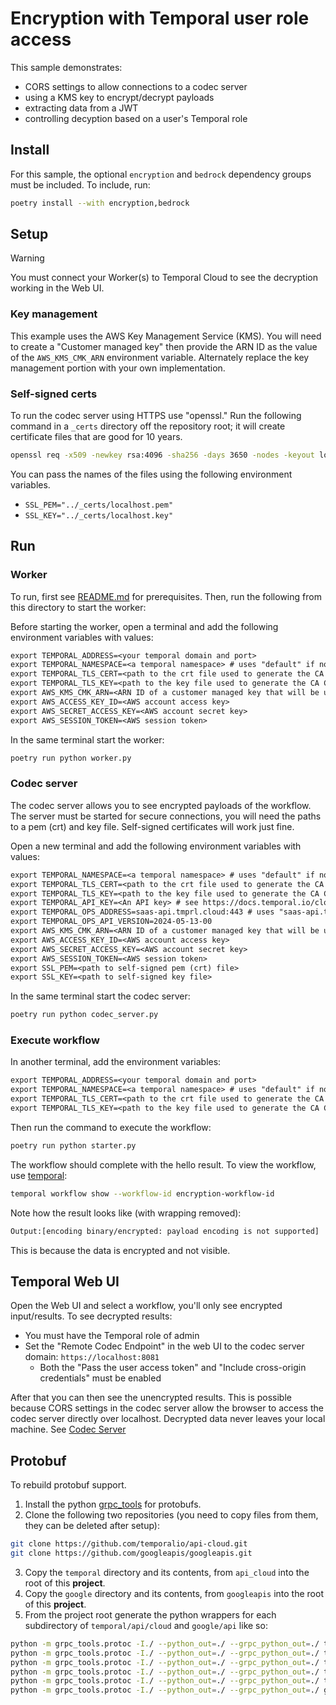# Encryption with Temporal user role access

This sample demonstrates:

- CORS settings to allow connections to a codec server
- using a KMS key to encrypt/decrypt payloads
- extracting data from a JWT
- controlling decyption based on a user's Temporal role

## Install

For this sample, the optional `encryption` and `bedrock` dependency groups must be included. To include, run:

```sh
poetry install --with encryption,bedrock
```

## Setup

> [!WARNING]
> You must connect your Worker(s) to Temporal Cloud to see the decryption working in the Web UI.

### Key management

This example uses the AWS Key Management Service (KMS). You will need to create a "Customer managed
key" then provide the ARN ID as the value of the `AWS_KMS_CMK_ARN` environment variable. Alternately
replace the key management portion with your own implementation.

### Self-signed certs

To run the codec server using HTTPS use "openssl." Run the following command in a `_certs` directory
off the repository root; it will create certificate files that are good for 10 years.

```sh
openssl req -x509 -newkey rsa:4096 -sha256 -days 3650 -nodes -keyout localhost.key -out localhost.pem -subj "/CN=localhost"
```

You can pass the names of the files using the following environment variables.

- `SSL_PEM="../_certs/localhost.pem"`
- `SSL_KEY="../_certs/localhost.key"`

## Run

### Worker

To run, first see [README.md](../README.md) for prerequisites. Then, run the following from this directory to start the
worker:

Before starting the worker, open a terminal and add the following environment variables with values:

```txt
export TEMPORAL_ADDRESS=<your temporal domain and port>
export TEMPORAL_NAMESPACE=<a temporal namespace> # uses "default" if not provided
export TEMPORAL_TLS_CERT=<path to the crt file used to generate the CA Certificate for the namespace>
export TEMPORAL_TLS_KEY=<path to the key file used to generate the CA Certificate for the namespace>
export AWS_KMS_CMK_ARN=<ARN ID of a customer managed key that will be used to encrypt/decrypt data>
export AWS_ACCESS_KEY_ID=<AWS account access key>
export AWS_SECRET_ACCESS_KEY=<AWS account secret key>
export AWS_SESSION_TOKEN=<AWS session token>
```

In the same terminal start the worker:

```sh
poetry run python worker.py
```

### Codec server

The codec server allows you to see encrypted payloads of the workflow. The server must be started
for secure connections, you will need the paths to a pem (crt) and key file. Self-signed
certificates will work just fine.

Open a new terminal and add the following environment variables with values:

```txt
export TEMPORAL_NAMESPACE=<a temporal namespace> # uses "default" if not provided
export TEMPORAL_TLS_CERT=<path to the crt file used to generate the CA Certificate for the namespace>
export TEMPORAL_TLS_KEY=<path to the key file used to generate the CA Certificate for the namespace>
export TEMPORAL_API_KEY=<An API key> # see https://docs.temporal.io/cloud/tcld/apikey#create
export TEMPORAL_OPS_ADDRESS=saas-api.tmprl.cloud:443 # uses "saas-api.tmprl.cloud:443" if not provided
export TEMPORAL_OPS_API_VERSION=2024-05-13-00
export AWS_KMS_CMK_ARN=<ARN ID of a customer managed key that will be used to encrypt/decrypt data>
export AWS_ACCESS_KEY_ID=<AWS account access key>
export AWS_SECRET_ACCESS_KEY=<AWS account secret key>
export AWS_SESSION_TOKEN=<AWS session token>
export SSL_PEM=<path to self-signed pem (crt) file>
export SSL_KEY=<path to self-signed key file>
```

In the same terminal start the codec server:

```sh
poetry run python codec_server.py
```

### Execute workflow

In another terminal, add the environment variables:

```txt
export TEMPORAL_ADDRESS=<your temporal domain and port>
export TEMPORAL_NAMESPACE=<a temporal namespace> # uses "default" if not provided
export TEMPORAL_TLS_CERT=<path to the crt file used to generate the CA Certificate for the namespace>
export TEMPORAL_TLS_KEY=<path to the key file used to generate the CA Certificate for the namespace>
```

Then run the command to execute the workflow:

```sh
poetry run python starter.py
```

The workflow should complete with the hello result. To view the workflow, use [temporal](https://docs.temporal.io/cli):

```sh
temporal workflow show --workflow-id encryption-workflow-id
```

Note how the result looks like (with wrapping removed):

```txt
Output:[encoding binary/encrypted: payload encoding is not supported]
```

This is because the data is encrypted and not visible.

## Temporal Web UI

Open the Web UI and select a workflow, you'll only see encrypted input/results. To see decrypted
results:

- You must have the Temporal role of admin
- Set the "Remote Codec Endpoint" in the web UI to the codec server domain: `https://localhost:8081`
  - Both the "Pass the user access token" and "Include cross-origin credentials" must be enabled

After that you can then see the unencrypted results. This is possible because CORS settings in the
codec server allow the browser to access the codec server directly over localhost. Decrypted data
never leaves your local machine. See [Codec
Server](https://docs.temporal.io/production-deployment/data-encryption)

## Protobuf

To rebuild protobuf support.

1. Install the python [grpc_tools](https://grpc.io/docs/languages/python/quickstart/) for protobufs.
1. Clone the following two repositories (you need to copy files from them, they can be deleted after
   setup):

```sh
git clone https://github.com/temporalio/api-cloud.git
git clone https://github.com/googleapis/googleapis.git
```

3. Copy the `temporal` directory and its contents, from `api_cloud` into the root of this **project**.
1. Copy the `google` directory and its contents, from `googleapis` into the root of this
   **project**.
1. From the project root generate the python wrappers for each subdirectory of `temporal/api/cloud`
   and `google/api` like so:

```sh
python -m grpc_tools.protoc -I./ --python_out=./ --grpc_python_out=./ temporal/api/cloud/cloudservice/v1/*.proto
python -m grpc_tools.protoc -I./ --python_out=./ --grpc_python_out=./ temporal/api/cloud/identity/v1/*.proto
python -m grpc_tools.protoc -I./ --python_out=./ --grpc_python_out=./ temporal/api/cloud/namespace/v1/*.proto
python -m grpc_tools.protoc -I./ --python_out=./ --grpc_python_out=./ temporal/api/cloud/operation/v1/*.proto
python -m grpc_tools.protoc -I./ --python_out=./ --grpc_python_out=./ temporal/api/cloud/region/v1/*.proto
python -m grpc_tools.protoc -I./ --python_out=./ --grpc_python_out=./ google/api/*.proto
```
